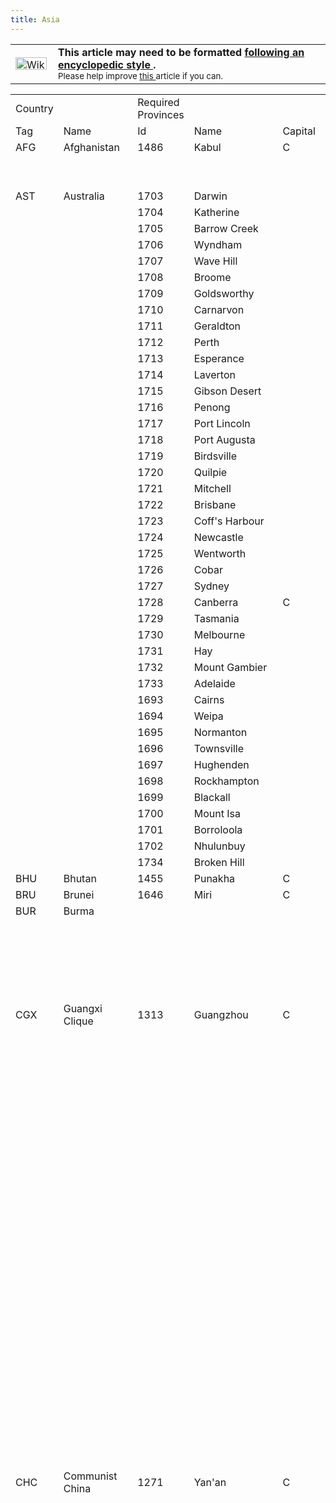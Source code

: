 ```yaml
---
title: Asia
---
```

 <table class="metadata plainlinks ambox ambox-style" style=""><tbody><tr><td class="mbox-image"><div style="width: 52px;"><a class="image" href="/wiki/File:Wikitext.png"><img alt="Wikitext.png" data-file-height="20" data-file-width="50" data-url="https://central.paradoxwikis.com/images/2/2f/Wikitext.png" decoding="async" height="20" loading="lazy" src="https://central.paradoxwikis.com/images/2/2f/Wikitext.png" width="50"></a></div></td><td class="mbox-text" style=""><b>This article may need to be formatted <a href="/wiki/Template:Wikify" title="Template:Wikify">following an encyclopedic style </a>.</b><br><small>Please help improve <a class="external text" href="https://hoi2.paradoxwikis.com/index.php?title=Asia&amp;action=edit" rel="nofollow">this </a>article if you can.</small></td></tr></tbody></table>

<table><tbody><tr><td>Country</td><td></td><td>Required Provinces</td><td></td><td></td><td>Extra Provinces</td><td></td></tr><tr><td>Tag</td><td>Name</td><td>Id</td><td>Name</td><td>Capital</td><td>Id</td><td>name</td></tr><tr><td>AFG</td><td>Afghanistan</td><td>1486</td><td>Kabul</td><td>C</td><td>1493</td><td>Kandahar</td></tr><tr><td></td><td></td><td></td><td></td><td></td><td>1492</td><td>Herat</td></tr><tr><td></td><td></td><td></td><td></td><td></td><td>1484</td><td>Feyzabad</td></tr><tr><td>AST</td><td>Australia</td><td>1703</td><td>Darwin</td><td></td><td></td><td></td></tr><tr><td></td><td></td><td>1704</td><td>Katherine</td><td></td><td></td><td></td></tr><tr><td></td><td></td><td>1705</td><td>Barrow Creek</td><td></td><td></td><td></td></tr><tr><td></td><td></td><td>1706</td><td>Wyndham</td><td></td><td></td><td></td></tr><tr><td></td><td></td><td>1707</td><td>Wave Hill</td><td></td><td></td><td></td></tr><tr><td></td><td></td><td>1708</td><td>Broome</td><td></td><td></td><td></td></tr><tr><td></td><td></td><td>1709</td><td>Goldsworthy</td><td></td><td></td><td></td></tr><tr><td></td><td></td><td>1710</td><td>Carnarvon</td><td></td><td></td><td></td></tr><tr><td></td><td></td><td>1711</td><td>Geraldton</td><td></td><td></td><td></td></tr><tr><td></td><td></td><td>1712</td><td>Perth</td><td></td><td></td><td></td></tr><tr><td></td><td></td><td>1713</td><td>Esperance</td><td></td><td></td><td></td></tr><tr><td></td><td></td><td>1714</td><td>Laverton</td><td></td></tr><tr><td></td><td></td><td>1715</td><td>Gibson Desert</td><td></td></tr><tr><td></td><td></td><td>1716</td><td>Penong</td><td></td></tr><tr><td></td><td></td><td>1717</td><td>Port Lincoln</td><td></td></tr><tr><td></td><td></td><td>1718</td><td>Port Augusta</td><td></td></tr><tr><td></td><td></td><td>1719</td><td>Birdsville</td><td></td></tr><tr><td></td><td></td><td>1720</td><td>Quilpie</td><td></td></tr><tr><td></td><td></td><td>1721</td><td>Mitchell</td><td></td></tr><tr><td></td><td></td><td>1722</td><td>Brisbane</td><td></td></tr><tr><td></td><td></td><td>1723</td><td>Coff's Harbour</td><td></td></tr><tr><td></td><td></td><td>1724</td><td>Newcastle</td><td></td></tr><tr><td></td><td></td><td>1725</td><td>Wentworth</td><td></td></tr><tr><td></td><td></td><td>1726</td><td>Cobar</td><td></td></tr><tr><td></td><td></td><td>1727</td><td>Sydney</td><td></td></tr><tr><td></td><td></td><td>1728</td><td>Canberra</td><td>C</td></tr><tr><td></td><td></td><td>1729</td><td>Tasmania</td><td></td></tr><tr><td></td><td></td><td>1730</td><td>Melbourne</td><td></td></tr><tr><td></td><td></td><td>1731</td><td>Hay</td><td></td></tr><tr><td></td><td></td><td>1732</td><td>Mount Gambier</td><td></td></tr><tr><td></td><td></td><td>1733</td><td>Adelaide</td><td></td></tr><tr><td></td><td></td><td>1693</td><td>Cairns</td><td></td></tr><tr><td></td><td></td><td>1694</td><td>Weipa</td><td></td></tr><tr><td></td><td></td><td>1695</td><td>Normanton</td><td></td></tr><tr><td></td><td></td><td>1696</td><td>Townsville</td><td></td></tr><tr><td></td><td></td><td>1697</td><td>Hughenden</td><td></td></tr><tr><td></td><td></td><td>1698</td><td>Rockhampton</td><td></td></tr><tr><td></td><td></td><td>1699</td><td>Blackall</td><td></td></tr><tr><td></td><td></td><td>1700</td><td>Mount Isa</td><td></td></tr><tr><td></td><td></td><td>1701</td><td>Borroloola</td><td></td></tr><tr><td></td><td></td><td>1702</td><td>Nhulunbuy</td><td></td></tr><tr><td></td><td></td><td>1734</td><td>Broken Hill</td><td></td></tr><tr><td>BHU</td><td>Bhutan</td><td>1455</td><td>Punakha</td><td>C</td></tr><tr><td>BRU</td><td>Brunei</td><td>1646</td><td>Miri</td><td>C</td><td></td><td></td></tr><tr><td>BUR</td><td>Burma</td><td></td><td></td><td></td><td>1304</td><td>Shan States</td></tr><tr><td></td><td></td><td></td><td></td><td></td><td>1292</td><td>Kunchaung</td></tr><tr><td></td><td></td><td></td><td></td><td></td><td>1295</td><td>Lashio</td></tr><tr><td></td><td></td><td></td><td></td><td></td><td>1291</td><td>Myitkyina</td></tr><tr><td></td><td></td><td></td><td></td><td></td><td>1877</td><td>Fort Hertz</td></tr><tr><td></td><td></td><td></td><td></td><td></td><td>1898</td><td>Nai Ga</td></tr><tr><td>CGX</td><td>Guangxi Clique</td><td>1313</td><td>Guangzhou</td><td>C</td><td>1258</td><td>Guilin</td></tr><tr><td></td><td></td><td></td><td></td><td></td><td>1310</td><td>Liuzhou</td></tr><tr><td></td><td></td><td></td><td></td><td></td><td>1311</td><td>Wuzhou</td></tr><tr><td></td><td></td><td></td><td></td><td></td><td>1309</td><td>Bose</td></tr><tr><td></td><td></td><td></td><td></td><td></td><td>1319</td><td>Nanning</td></tr><tr><td></td><td></td><td></td><td></td><td></td><td>1325</td><td>Qinzhou</td></tr><tr><td></td><td></td><td></td><td></td><td></td><td>1312</td><td>Shaoguan</td></tr><tr><td></td><td></td><td></td><td></td><td></td><td>1313</td><td>Guangzhou</td></tr><tr><td></td><td></td><td></td><td></td><td></td><td>1249</td><td>Chao'an</td></tr><tr><td></td><td></td><td></td><td></td><td></td><td>1248</td><td>Shantou</td></tr><tr><td></td><td></td><td></td><td></td><td></td><td>1317</td><td>Jiangmen</td></tr><tr><td></td><td></td><td></td><td></td><td></td><td>1318</td><td>Maoming</td></tr><tr><td></td><td></td><td></td><td></td><td></td><td>1320</td><td>Zhanjiang</td></tr><tr><td></td><td></td><td></td><td></td><td></td><td>1262</td><td>Zunyi</td></tr><tr><td></td><td></td><td></td><td></td><td></td><td>1363</td><td>Anshun</td></tr><tr><td></td><td></td><td></td><td></td><td></td><td>1364</td><td>Guiyang</td></tr><tr><td></td><td></td><td></td><td></td><td></td><td>1365</td><td>Kaili</td></tr><tr><td></td><td></td><td></td><td></td><td></td><td>1255</td><td>Changsha</td></tr><tr><td></td><td></td><td></td><td></td><td></td><td>1256</td><td>Zhuzhou</td></tr><tr><td></td><td></td><td></td><td></td><td></td><td>1257</td><td>Hengyang</td></tr><tr><td></td><td></td><td></td><td></td><td></td><td>1259</td><td>Shaoyang</td></tr><tr><td></td><td></td><td></td><td></td><td></td><td>1260</td><td>Changde</td></tr><tr><td></td><td></td><td></td><td></td><td></td><td>1261</td><td>Huaihua</td></tr><tr><td></td><td></td><td></td><td></td><td></td><td>1242</td><td>Shangrao</td></tr><tr><td></td><td></td><td></td><td></td><td></td><td>1250</td><td>Ganzhou</td></tr><tr><td></td><td></td><td></td><td></td><td></td><td>1251</td><td>Nanchang</td></tr><tr><td></td><td></td><td></td><td></td><td></td><td>1252</td><td>Jiujiang</td></tr><tr><td></td><td></td><td></td><td></td><td></td><td>1254</td><td>Pingxiang</td></tr><tr><td>CHC</td><td>Communist China</td><td>1271</td><td>Yan'an</td><td>C</td><td>1270</td><td>Xianyang</td></tr><tr><td></td><td></td><td></td><td></td><td></td><td>1326</td><td>Haiphong</td></tr><tr><td></td><td></td><td></td><td></td><td></td><td>1306</td><td>Luang Prabang</td></tr><tr><td></td><td></td><td></td><td></td><td></td><td>1305</td><td>Jinghong</td></tr><tr><td></td><td></td><td></td><td></td><td></td><td>1293</td><td>Xiaguan</td></tr><tr><td></td><td></td><td></td><td></td><td></td><td>1282</td><td>Kangding</td></tr><tr><td></td><td></td><td></td><td></td><td></td><td>1281</td><td>Ya'an</td></tr><tr><td></td><td></td><td></td><td></td><td></td><td>1327</td><td>Wenshan</td></tr><tr><td></td><td></td><td></td><td></td><td></td><td>1307</td><td>Kunming</td></tr><tr><td></td><td></td><td></td><td></td><td></td><td>1308</td><td>Qujing</td></tr><tr><td></td><td></td><td></td><td></td><td></td><td>1309</td><td>Bose</td></tr><tr><td></td><td></td><td></td><td></td><td></td><td>1325</td><td>Qinzhou</td></tr><tr><td></td><td></td><td></td><td></td><td></td><td>1320</td><td>Zhanjiang</td></tr><tr><td></td><td></td><td></td><td></td><td></td><td>1321</td><td>Hainan</td></tr><tr><td></td><td></td><td></td><td></td><td></td><td>1319</td><td>Nanning</td></tr><tr><td></td><td></td><td></td><td></td><td></td><td>1310</td><td>Liuzhou</td></tr><tr><td></td><td></td><td></td><td></td><td></td><td>1318</td><td>Maoming</td></tr><tr><td></td><td></td><td></td><td></td><td></td><td>1312</td><td>Shaoguan</td></tr><tr><td></td><td></td><td></td><td></td><td></td><td>1311</td><td>Wuzhou</td></tr><tr><td></td><td></td><td></td><td></td><td></td><td>1313</td><td>Guangzhou</td></tr><tr><td></td><td></td><td></td><td></td><td></td><td>1317</td><td>Jiangmen</td></tr><tr><td></td><td></td><td></td><td></td><td></td><td>1314</td><td>Bao'an</td></tr><tr><td></td><td></td><td></td><td></td><td></td><td>1360</td><td>Chengdu</td></tr><tr><td></td><td></td><td></td><td></td><td></td><td>1361</td><td>Zigong</td></tr><tr><td></td><td></td><td></td><td></td><td></td><td>1362</td><td>Zhaotung</td></tr><tr><td></td><td></td><td></td><td></td><td></td><td>1363</td><td>Anshun</td></tr><tr><td></td><td></td><td></td><td></td><td></td><td>1364</td><td>Guiyang</td></tr><tr><td></td><td></td><td></td><td></td><td></td><td>1365</td><td>Kaili</td></tr><tr><td></td><td></td><td></td><td></td><td></td><td>1277</td><td>Tianshui</td></tr><tr><td></td><td></td><td></td><td></td><td></td><td>1275</td><td>Pingliang</td></tr><tr><td></td><td></td><td></td><td></td><td></td><td>1269</td><td>Xi'an</td></tr><tr><td></td><td></td><td></td><td></td><td></td><td>1268</td><td>Nancheng</td></tr><tr><td></td><td></td><td></td><td></td><td></td><td>1269</td><td>Xi'an</td></tr><tr><td></td><td></td><td></td><td></td><td></td><td>1267</td><td>Ankang</td></tr><tr><td></td><td></td><td></td><td></td><td></td><td>1266</td><td>Yichang</td></tr><tr><td></td><td></td><td></td><td></td><td></td><td>1279</td><td>Nanchong</td></tr><tr><td></td><td></td><td></td><td></td><td></td><td>1280</td><td>Chongqing</td></tr><tr><td></td><td></td><td></td><td></td><td></td><td>1265</td><td>Wanxian</td></tr><tr><td></td><td></td><td></td><td></td><td></td><td>1264</td><td>Enshi</td></tr><tr><td></td><td></td><td></td><td></td><td></td><td>1263</td><td>Fuling</td></tr><tr><td></td><td></td><td></td><td></td><td></td><td>1262</td><td>Zunyi</td></tr><tr><td></td><td></td><td></td><td></td><td></td><td>1261</td><td>Huaihua</td></tr><tr><td></td><td></td><td></td><td></td><td></td><td>1260</td><td>Changde</td></tr><tr><td></td><td></td><td></td><td></td><td></td><td>1259</td><td>Shaoyang</td></tr><tr><td></td><td></td><td></td><td></td><td></td><td>1258</td><td>Guilin</td></tr><tr><td></td><td></td><td></td><td></td><td></td><td>1257</td><td>Hengyang</td></tr><tr><td></td><td></td><td></td><td></td><td></td><td>1256</td><td>Zhuzhou</td></tr><tr><td></td><td></td><td></td><td></td><td></td><td>1255</td><td>Changsha</td></tr><tr><td></td><td></td><td></td><td></td><td></td><td>1254</td><td>Pingxiang</td></tr><tr><td></td><td></td><td></td><td></td><td></td><td>1253</td><td>Wuchang</td></tr><tr><td></td><td></td><td></td><td></td><td></td><td>1252</td><td>Jiujiang</td></tr><tr><td></td><td></td><td></td><td></td><td></td><td>1251</td><td>Nanchang</td></tr><tr><td></td><td></td><td></td><td></td><td></td><td>1250</td><td>Ganzhou</td></tr><tr><td></td><td></td><td></td><td></td><td></td><td>1249</td><td>Chao'an</td></tr><tr><td></td><td></td><td></td><td></td><td></td><td>1248</td><td>Shantou</td></tr><tr><td></td><td></td><td></td><td></td><td></td><td>1247</td><td>Xiamen</td></tr><tr><td></td><td></td><td></td><td></td><td></td><td>1246</td><td>Longyan</td></tr><tr><td></td><td></td><td></td><td></td><td></td><td>1245</td><td>Quanzhou</td></tr><tr><td></td><td></td><td></td><td></td><td></td><td>1244</td><td>Fuzhou</td></tr><tr><td></td><td></td><td></td><td></td><td></td><td>1243</td><td>Nanping</td></tr><tr><td></td><td></td><td></td><td></td><td></td><td>1242</td><td>Shangrao</td></tr><tr><td></td><td></td><td></td><td></td><td></td><td>1241</td><td>Quzhou</td></tr><tr><td></td><td></td><td></td><td></td><td></td><td>1240</td><td>Wenzhou</td></tr><tr><td></td><td></td><td></td><td></td><td></td><td>1239</td><td>Ningbo</td></tr><tr><td></td><td></td><td></td><td></td><td></td><td>1238</td><td>Hangzhou</td></tr><tr><td></td><td></td><td></td><td></td><td></td><td>1237</td><td>Shanghai</td></tr><tr><td></td><td></td><td></td><td></td><td></td><td>1236</td><td>Suzhou</td></tr><tr><td></td><td></td><td></td><td></td><td></td><td>1235</td><td>Nanjing</td></tr><tr><td></td><td></td><td></td><td></td><td></td><td>1234</td><td>Wuhu</td></tr><tr><td></td><td></td><td></td><td></td><td></td><td>1233</td><td>Anqing</td></tr><tr><td></td><td></td><td></td><td></td><td></td><td>1232</td><td>Hankou</td></tr><tr><td></td><td></td><td></td><td></td><td></td><td>1231</td><td>Xiangfan</td></tr><tr><td></td><td></td><td></td><td></td><td></td><td>1230</td><td>Xinyang</td></tr><tr><td></td><td></td><td></td><td></td><td></td><td>1229</td><td>Nanyang</td></tr><tr><td></td><td></td><td></td><td></td><td></td><td>1228</td><td>Zhengzhou</td></tr><tr><td></td><td></td><td></td><td></td><td></td><td>1227</td><td>Luoyang</td></tr><tr><td></td><td></td><td></td><td></td><td></td><td>1226</td><td>Changzhi</td></tr><tr><td></td><td></td><td></td><td></td><td></td><td>1225</td><td>Taiyuan</td></tr><tr><td></td><td></td><td></td><td></td><td></td><td>1224</td><td>Anyang</td></tr><tr><td></td><td></td><td></td><td></td><td></td><td>1223</td><td>Kaifeng</td></tr><tr><td></td><td></td><td></td><td></td><td></td><td>1222</td><td>Fuyang</td></tr><tr><td></td><td></td><td></td><td></td><td></td><td>1221</td><td>Hefei</td></tr><tr><td></td><td></td><td></td><td></td><td></td><td>1220</td><td>Yangzhou</td></tr><tr><td></td><td></td><td></td><td></td><td></td><td>1219</td><td>Nantong</td></tr><tr><td></td><td></td><td></td><td></td><td></td><td>1218</td><td>Xuzhou</td></tr><tr><td></td><td></td><td></td><td></td><td></td><td>1217</td><td>Lianyungang</td></tr><tr><td></td><td></td><td></td><td></td><td></td><td>1216</td><td>Jinan</td></tr><tr><td></td><td></td><td></td><td></td><td></td><td>1215</td><td>Qingdao</td></tr><tr><td></td><td></td><td></td><td></td><td></td><td>1214</td><td>Yantai</td></tr><tr><td></td><td></td><td></td><td></td><td></td><td>1213</td><td>Yucheng</td></tr><tr><td></td><td></td><td></td><td></td><td></td><td>1212</td><td>Handan</td></tr><tr><td></td><td></td><td></td><td></td><td></td><td>1211</td><td>Shijiazhuang</td></tr><tr><td></td><td></td><td></td><td></td><td></td><td>1210</td><td>Baoding</td></tr><tr><td></td><td></td><td></td><td></td><td></td><td>1209</td><td>Datong</td></tr><tr><td></td><td></td><td></td><td></td><td></td><td>1208</td><td>Hohhot</td></tr><tr><td></td><td></td><td></td><td></td><td></td><td>1207</td><td>Jining</td></tr><tr><td></td><td></td><td></td><td></td><td></td><td>1206</td><td>Kalgan</td></tr><tr><td></td><td></td><td></td><td></td><td></td><td>1205</td><td>Beiping</td></tr><tr><td></td><td></td><td></td><td></td><td></td><td>1273</td><td>Yinchuan</td></tr><tr><td>CHI</td><td>Nationalist China</td><td>1217</td><td>Lianyungang</td><td></td><td>1282</td><td>Kangding</td></tr><tr><td></td><td></td><td>1219</td><td>Nantong</td><td></td><td>1281</td><td>Ya'an</td></tr><tr><td></td><td></td><td>1220</td><td>Yangzhou</td><td></td><td>1206</td><td>Kalgan</td></tr><tr><td></td><td></td><td>1235</td><td>Nanjing</td><td>C</td><td>1360</td><td>Chengdu</td></tr><tr><td></td><td></td><td>1236</td><td>Suzhou</td><td></td><td>1361</td><td>Zigong</td></tr><tr><td></td><td></td><td></td><td></td><td></td><td>1363</td><td>Anshun</td></tr><tr><td></td><td></td><td></td><td></td><td></td><td>1364</td><td>Guiyang</td></tr><tr><td></td><td></td><td></td><td></td><td></td><td>1365</td><td>Kaili</td></tr><tr><td></td><td></td><td></td><td></td><td></td><td>1277</td><td>Tianshui</td></tr><tr><td></td><td></td><td></td><td></td><td></td><td>1269</td><td>Xi'an</td></tr><tr><td></td><td></td><td></td><td></td><td></td><td>1268</td><td>Nancheng</td></tr><tr><td></td><td></td><td></td><td></td><td></td><td>1267</td><td>Ankang</td></tr><tr><td></td><td></td><td></td><td></td><td></td><td>1266</td><td>Yichang</td></tr><tr><td></td><td></td><td></td><td></td><td></td><td>1279</td><td>Nanchong</td></tr><tr><td></td><td></td><td></td><td></td><td></td><td>1280</td><td>Chongqing</td></tr><tr><td></td><td></td><td></td><td></td><td></td><td>1265</td><td>Wanxian</td></tr><tr><td></td><td></td><td></td><td></td><td></td><td>1264</td><td>Enshi</td></tr><tr><td></td><td></td><td></td><td></td><td></td><td>1263</td><td>Fuling</td></tr><tr><td></td><td></td><td></td><td></td><td></td><td>1262</td><td>Zunyi</td></tr><tr><td></td><td></td><td></td><td></td><td></td><td>1261</td><td>Huaihua</td></tr><tr><td></td><td></td><td></td><td></td><td></td><td>1260</td><td>Changde</td></tr><tr><td></td><td></td><td></td><td></td><td></td><td>1259</td><td>Shaoyang</td></tr><tr><td></td><td></td><td></td><td></td><td></td><td>1257</td><td>Hengyang</td></tr><tr><td></td><td></td><td></td><td></td><td></td><td>1256</td><td>Zhuzhou</td></tr><tr><td></td><td></td><td></td><td></td><td></td><td>1255</td><td>Changsha</td></tr><tr><td></td><td></td><td></td><td></td><td></td><td>1254</td><td>Pingxiang</td></tr><tr><td></td><td></td><td></td><td></td><td></td><td>1253</td><td>Wuchang</td></tr><tr><td></td><td></td><td></td><td></td><td></td><td>1252</td><td>Jiujiang</td></tr><tr><td></td><td></td><td></td><td></td><td></td><td>1251</td><td>Nanchang</td></tr><tr><td></td><td></td><td></td><td></td><td></td><td>1250</td><td>Ganzhou</td></tr><tr><td></td><td></td><td></td><td></td><td></td><td>1247</td><td>Xiamen</td></tr><tr><td></td><td></td><td></td><td></td><td></td><td>1246</td><td>Longyan</td></tr><tr><td></td><td></td><td></td><td></td><td></td><td>1245</td><td>Quanzhou</td></tr><tr><td></td><td></td><td></td><td></td><td></td><td>1244</td><td>Fuzhou</td></tr><tr><td></td><td></td><td></td><td></td><td></td><td>1243</td><td>Nanping</td></tr><tr><td></td><td></td><td></td><td></td><td></td><td>1242</td><td>Shangrao</td></tr><tr><td></td><td></td><td></td><td></td><td></td><td>1241</td><td>Quzhou</td></tr><tr><td></td><td></td><td></td><td></td><td></td><td>1240</td><td>Wenzhou</td></tr><tr><td></td><td></td><td></td><td></td><td></td><td>1238</td><td>Hangzhou</td></tr><tr><td></td><td></td><td></td><td></td><td></td><td>1234</td><td>Wuhu</td></tr><tr><td></td><td></td><td></td><td></td><td></td><td>1233</td><td>Anqing</td></tr><tr><td></td><td></td><td></td><td></td><td></td><td>1232</td><td>Hankou</td></tr><tr><td></td><td></td><td></td><td></td><td></td><td>1231</td><td>Xiangfan</td></tr><tr><td></td><td></td><td></td><td></td><td></td><td>1230</td><td>Xinyang</td></tr><tr><td></td><td></td><td></td><td></td><td></td><td>1229</td><td>Nanyang</td></tr><tr><td></td><td></td><td></td><td></td><td></td><td>1228</td><td>Zhengzhou</td></tr><tr><td></td><td></td><td></td><td></td><td></td><td>1227</td><td>Luoyang</td></tr><tr><td></td><td></td><td></td><td></td><td></td><td>1224</td><td>Anyang</td></tr><tr><td></td><td></td><td></td><td></td><td></td><td>1223</td><td>Kaifeng</td></tr><tr><td></td><td></td><td></td><td></td><td></td><td>1222</td><td>Fuyang</td></tr><tr><td></td><td></td><td></td><td></td><td></td><td>1221</td><td>Hefei</td></tr><tr><td></td><td></td><td></td><td></td><td></td><td>1218</td><td>Xuzhou</td></tr><tr><td></td><td></td><td></td><td></td><td></td><td>1216</td><td>Jinan</td></tr><tr><td></td><td></td><td></td><td></td><td></td><td>1215</td><td>Qingdao</td></tr><tr><td></td><td></td><td></td><td></td><td></td><td>1214</td><td>Yantai</td></tr><tr><td></td><td></td><td></td><td></td><td></td><td>1213</td><td>Yucheng</td></tr><tr><td></td><td></td><td></td><td></td><td></td><td>1212</td><td>Handan</td></tr><tr><td></td><td></td><td></td><td></td><td></td><td>1211</td><td>Shijiazhuang</td></tr><tr><td></td><td></td><td></td><td></td><td></td><td>1210</td><td>Baoding</td></tr><tr><td></td><td></td><td></td><td></td><td></td><td>1208</td><td>Hohhot</td></tr><tr><td></td><td></td><td></td><td></td><td></td><td>1207</td><td>Jining</td></tr><tr><td></td><td></td><td></td><td></td><td></td><td>1205</td><td>Beiping</td></tr><tr><td></td><td></td><td></td><td></td><td></td><td>1203</td><td>Tangshan</td></tr><tr><td></td><td></td><td></td><td></td><td></td><td>1204</td><td>Tianjin</td></tr><tr><td></td><td></td><td></td><td></td><td></td><td>1272</td><td>Yuling</td></tr><tr><td></td><td></td><td></td><td></td><td></td><td>1278</td><td>Baoji</td></tr><tr><td></td><td></td><td></td><td></td><td></td><td>1305</td><td>Jinghong</td></tr><tr><td></td><td></td><td></td><td></td><td></td><td>1293</td><td>Xiaguan</td></tr><tr><td></td><td></td><td></td><td></td><td></td><td>1282</td><td>Kangding</td></tr><tr><td></td><td></td><td></td><td></td><td></td><td>1281</td><td>Ya'an</td></tr><tr><td></td><td></td><td></td><td></td><td></td><td>1327</td><td>Wenshan</td></tr><tr><td></td><td></td><td></td><td></td><td></td><td>1307</td><td>Kunming</td></tr><tr><td></td><td></td><td></td><td></td><td></td><td>1308</td><td>Qujing</td></tr><tr><td></td><td></td><td></td><td></td><td></td><td>1309</td><td>Bose</td></tr><tr><td></td><td></td><td></td><td></td><td></td><td>1325</td><td>Qinzhou</td></tr><tr><td></td><td></td><td></td><td></td><td></td><td>1320</td><td>Zhanjiang</td></tr><tr><td></td><td></td><td></td><td></td><td></td><td>1319</td><td>Nanning</td></tr><tr><td></td><td></td><td></td><td></td><td></td><td>1310</td><td>Liuzhou</td></tr><tr><td></td><td></td><td></td><td></td><td></td><td>1318</td><td>Maoming</td></tr><tr><td></td><td></td><td></td><td></td><td></td><td>1312</td><td>Shaoguan</td></tr><tr><td></td><td></td><td></td><td></td><td></td><td>1311</td><td>Wuzhou</td></tr><tr><td></td><td></td><td></td><td></td><td></td><td>1313</td><td>Guangzhou</td></tr><tr><td></td><td></td><td></td><td></td><td></td><td>1317</td><td>Jiangmen</td></tr><tr><td></td><td></td><td></td><td></td><td></td><td>1360</td><td>Chengdu</td></tr><tr><td></td><td></td><td></td><td></td><td></td><td>1361</td><td>Zigong</td></tr><tr><td></td><td></td><td></td><td></td><td></td><td>1362</td><td>Zhaotung</td></tr><tr><td></td><td></td><td></td><td></td><td></td><td>1363</td><td>Anshun</td></tr><tr><td></td><td></td><td></td><td></td><td></td><td>1364</td><td>Guiyang</td></tr><tr><td></td><td></td><td></td><td></td><td></td><td>1365</td><td>Kaili</td></tr><tr><td></td><td></td><td></td><td></td><td></td><td>1277</td><td>Tianshui</td></tr><tr><td></td><td></td><td></td><td></td><td></td><td>1275</td><td>Pingliang</td></tr><tr><td></td><td></td><td></td><td></td><td></td><td>1269</td><td>Xi'an</td></tr><tr><td></td><td></td><td></td><td></td><td></td><td>1268</td><td>Nancheng</td></tr><tr><td></td><td></td><td></td><td></td><td></td><td>1267</td><td>Ankang</td></tr><tr><td></td><td></td><td></td><td></td><td></td><td>1266</td><td>Yichang</td></tr><tr><td></td><td></td><td></td><td></td><td></td><td>1279</td><td>Nanchong</td></tr><tr><td></td><td></td><td></td><td></td><td></td><td>1280</td><td>Chongqing</td></tr><tr><td></td><td></td><td></td><td></td><td></td><td>1265</td><td>Wanxian</td></tr><tr><td></td><td></td><td></td><td></td><td></td><td>1264</td><td>Enshi</td></tr><tr><td></td><td></td><td></td><td></td><td></td><td>1263</td><td>Fuling</td></tr><tr><td></td><td></td><td></td><td></td><td></td><td>1262</td><td>Zunyi</td></tr><tr><td></td><td></td><td></td><td></td><td></td><td>1261</td><td>Huaihua</td></tr><tr><td></td><td></td><td></td><td></td><td></td><td>1260</td><td>Changde</td></tr><tr><td></td><td></td><td></td><td></td><td></td><td>1259</td><td>Shaoyang</td></tr><tr><td></td><td></td><td></td><td></td><td></td><td>1258</td><td>Guilin</td></tr><tr><td></td><td></td><td></td><td></td><td></td><td>1257</td><td>Hengyang</td></tr><tr><td></td><td></td><td></td><td></td><td></td><td>1256</td><td>Zhuzhou</td></tr><tr><td></td><td></td><td></td><td></td><td></td><td>1255</td><td>Changsha</td></tr><tr><td></td><td></td><td></td><td></td><td></td><td>1254</td><td>Pingxiang</td></tr><tr><td></td><td></td><td></td><td></td><td></td><td>1253</td><td>Wuchang</td></tr><tr><td></td><td></td><td></td><td></td><td></td><td>1252</td><td>Jiujiang</td></tr><tr><td></td><td></td><td></td><td></td><td></td><td>1251</td><td>Nanchang</td></tr><tr><td></td><td></td><td></td><td></td><td></td><td>1250</td><td>Ganzhou</td></tr><tr><td></td><td></td><td></td><td></td><td></td><td>1249</td><td>Chao'an</td></tr><tr><td></td><td></td><td></td><td></td><td></td><td>1248</td><td>Shantou</td></tr><tr><td></td><td></td><td></td><td></td><td></td><td>1247</td><td>Xiamen</td></tr><tr><td></td><td></td><td></td><td></td><td></td><td>1246</td><td>Longyan</td></tr><tr><td></td><td></td><td></td><td></td><td></td><td>1245</td><td>Quanzhou</td></tr><tr><td></td><td></td><td></td><td></td><td></td><td>1244</td><td>Fuzhou</td></tr><tr><td></td><td></td><td></td><td></td><td></td><td>1243</td><td>Nanping</td></tr><tr><td></td><td></td><td></td><td></td><td></td><td>1242</td><td>Shangrao</td></tr><tr><td></td><td></td><td></td><td></td><td></td><td>1241</td><td>Quzhou</td></tr><tr><td></td><td></td><td></td><td></td><td></td><td>1240</td><td>Wenzhou</td></tr><tr><td></td><td></td><td></td><td></td><td></td><td>1239</td><td>Ningbo</td></tr><tr><td></td><td></td><td></td><td></td><td></td><td>1238</td><td>Hangzhou</td></tr><tr><td></td><td></td><td></td><td></td><td></td><td>1236</td><td>Suzhou</td></tr><tr><td></td><td></td><td></td><td></td><td></td><td>1235</td><td>Nanjing</td></tr><tr><td></td><td></td><td></td><td></td><td></td><td>1234</td><td>Wuhu</td></tr><tr><td></td><td></td><td></td><td></td><td></td><td>1233</td><td>Anqing</td></tr><tr><td></td><td></td><td></td><td></td><td></td><td>1232</td><td>Hankou</td></tr><tr><td></td><td></td><td></td><td></td><td></td><td>1231</td><td>Xiangfan</td></tr><tr><td></td><td></td><td></td><td></td><td></td><td>1230</td><td>Xinyang</td></tr><tr><td></td><td></td><td></td><td></td><td></td><td>1229</td><td>Nanyang</td></tr><tr><td></td><td></td><td></td><td></td><td></td><td>1228</td><td>Zhengzhou</td></tr><tr><td></td><td></td><td></td><td></td><td></td><td>1227</td><td>Luoyang</td></tr><tr><td></td><td></td><td></td><td></td><td></td><td>1226</td><td>Changzhi</td></tr><tr><td></td><td></td><td></td><td></td><td></td><td>1225</td><td>Taiyuan</td></tr><tr><td></td><td></td><td></td><td></td><td></td><td>1224</td><td>Anyang</td></tr><tr><td></td><td></td><td></td><td></td><td></td><td>1223</td><td>Kaifeng</td></tr><tr><td></td><td></td><td></td><td></td><td></td><td>1222</td><td>Fuyang</td></tr><tr><td></td><td></td><td></td><td></td><td></td><td>1221</td><td>Hefei</td></tr><tr><td></td><td></td><td></td><td></td><td></td><td>1220</td><td>Yangzhou</td></tr><tr><td></td><td></td><td></td><td></td><td></td><td>1219</td><td>Nantong</td></tr><tr><td></td><td></td><td></td><td></td><td></td><td>1218</td><td>Xuzhou</td></tr><tr><td></td><td></td><td></td><td></td><td></td><td>1217</td><td>Lianyungang</td></tr><tr><td></td><td></td><td></td><td></td><td></td><td>1216</td><td>Jinan</td></tr><tr><td></td><td></td><td></td><td></td><td></td><td>1215</td><td>Qingdao</td></tr><tr><td></td><td></td><td></td><td></td><td></td><td>1213</td><td>Yucheng</td></tr><tr><td></td><td></td><td></td><td></td><td></td><td>1212</td><td>Handan</td></tr><tr><td></td><td></td><td></td><td></td><td></td><td>1211</td><td>Shijiazhuang</td></tr><tr><td></td><td></td><td></td><td></td><td></td><td>1210</td><td>Baoding</td></tr><tr><td></td><td></td><td></td><td></td><td></td><td>1209</td><td>Datong</td></tr><tr><td></td><td></td><td></td><td></td><td></td><td>1208</td><td>Hohhot</td></tr><tr><td></td><td></td><td></td><td></td><td></td><td>1207</td><td>Jining</td></tr><tr><td></td><td></td><td></td><td></td><td></td><td>1206</td><td>Kalgan</td></tr><tr><td></td><td></td><td></td><td></td><td></td><td>1205</td><td>Beiping</td></tr><tr><td></td><td></td><td></td><td></td><td></td><td>1270</td><td>Xianyang</td></tr><tr><td></td><td></td><td></td><td></td><td></td><td>1271</td><td>Yan'an</td></tr><tr><td></td><td></td><td></td><td></td><td></td><td>1273</td><td>Yinchuan</td></tr><tr><td></td><td></td><td></td><td></td><td></td><td>1203</td><td>Tangshan</td></tr><tr><td></td><td></td><td></td><td></td><td></td><td>1204</td><td>Tianjin</td></tr><tr><td></td><td></td><td></td><td></td><td></td><td>1272</td><td>Yuling</td></tr><tr><td></td><td></td><td></td><td></td><td></td><td>1274</td><td>Guyuan</td></tr><tr><td></td><td></td><td></td><td></td><td></td><td>1276</td><td>Lanzhou</td></tr><tr><td></td><td></td><td></td><td></td><td></td><td>1278</td><td>Baoji</td></tr><tr><td></td><td></td><td></td><td></td><td></td><td>1398</td><td>Erenhot</td></tr><tr><td>CMB</td><td>Cambodia</td><td>1339</td><td>Battambang</td><td></td><td></td><td></td></tr><tr><td></td><td></td><td>1340</td><td>Phnom Penh</td><td>C</td><td></td><td></td></tr><tr><td></td><td></td><td>1341</td><td>Ubon Ratchthani</td><td></td><td></td><td></td></tr><tr><td>CSX</td><td>Shanxi</td><td>1225</td><td>Taiyuan</td><td>C</td><td>1209</td><td>Datong</td></tr><tr><td></td><td></td><td></td><td></td><td></td><td>1226</td><td>Changzhi</td></tr><tr><td></td><td></td><td></td><td></td><td></td><td>1206</td><td>Kalgan</td></tr><tr><td></td><td></td><td></td><td></td><td></td><td>1205</td><td>Beiping</td></tr><tr><td></td><td></td><td></td><td></td><td></td><td>1204</td><td>Tianjin</td></tr><tr><td></td><td></td><td></td><td></td><td></td><td>1203</td><td>Tangshan</td></tr><tr><td></td><td></td><td></td><td></td><td></td><td>1210</td><td>Baoding</td></tr><tr><td></td><td></td><td></td><td></td><td></td><td>1211</td><td>Shijiazhuang</td></tr><tr><td></td><td></td><td></td><td></td><td></td><td>1212</td><td>Handan</td></tr><tr><td></td><td></td><td></td><td></td><td></td><td>1213</td><td>Yucheng</td></tr><tr><td></td><td></td><td></td><td></td><td></td><td>1224</td><td>Anyang</td></tr><tr><td>CXB</td><td>Xibei San Ma</td><td>1440</td><td>Jinchang</td><td>C</td><td>1270</td><td>Xianyang</td></tr><tr><td></td><td></td><td></td><td></td><td></td><td>1447</td><td>Hotan</td></tr><tr><td></td><td></td><td></td><td></td><td></td><td>1445</td><td>Korla</td></tr><tr><td></td><td></td><td></td><td></td><td></td><td>1442</td><td>Golmud</td></tr><tr><td></td><td></td><td></td><td></td><td></td><td>1441</td><td>Dunhuang</td></tr><tr><td></td><td></td><td></td><td></td><td></td><td>1439</td><td>Bayan Nur</td></tr><tr><td></td><td></td><td></td><td></td><td></td><td>1444</td><td>Yushu</td></tr><tr><td></td><td></td><td></td><td></td><td></td><td>1443</td><td>Xining</td></tr><tr><td></td><td></td><td></td><td></td><td></td><td>1276</td><td>Lanzhou</td></tr><tr><td></td><td></td><td></td><td></td><td></td><td>1273</td><td>Yinchuan</td></tr><tr><td></td><td></td><td></td><td></td><td></td><td>1275</td><td>Pingliang</td></tr><tr><td></td><td></td><td></td><td></td><td></td><td>1276</td><td>Lanzhou</td></tr><tr><td></td><td></td><td></td><td></td><td></td><td>1271</td><td>Yan'an</td></tr><tr><td></td><td></td><td></td><td></td><td></td><td>1272</td><td>Yuling</td></tr><tr><td></td><td></td><td></td><td></td><td></td><td>1274</td><td>Guyuan</td></tr><tr><td>CYN</td><td>Yunnan</td><td>1307</td><td>Kunming</td><td>C</td><td>1263</td><td>Fuling</td></tr><tr><td></td><td></td><td></td><td></td><td></td><td>1327</td><td>Wenshan</td></tr><tr><td></td><td></td><td></td><td></td><td></td><td>1308</td><td>Qujing</td></tr><tr><td></td><td></td><td></td><td></td><td></td><td>1362</td><td>Zhaotung</td></tr><tr><td></td><td></td><td></td><td></td><td></td><td>1293</td><td>Xiaguan</td></tr><tr><td></td><td></td><td></td><td></td><td></td><td>1294</td><td>Baoshan</td></tr><tr><td></td><td></td><td></td><td></td><td></td><td>1305</td><td>Jinghong</td></tr><tr><td></td><td></td><td></td><td></td><td></td><td>1263</td><td>Fuling</td></tr><tr><td></td><td></td><td></td><td></td><td></td><td>1265</td><td>Wanxian</td></tr><tr><td></td><td></td><td></td><td></td><td></td><td>1279</td><td>Nanchong</td></tr><tr><td></td><td></td><td></td><td></td><td></td><td>1280</td><td>Chongqing</td></tr><tr><td></td><td></td><td></td><td></td><td></td><td>1360</td><td>Chengdu</td></tr><tr><td></td><td></td><td></td><td></td><td></td><td>1361</td><td>Zigong</td></tr><tr><td></td><td></td><td></td><td></td><td></td><td>1282</td><td>Kangding</td></tr><tr><td></td><td></td><td></td><td></td><td></td><td>1281</td><td>Ya'an</td></tr><tr><td></td><td></td><td></td><td></td><td></td><td>1277</td><td>Tianshui</td></tr><tr><td></td><td></td><td></td><td></td><td></td><td>1363</td><td>Anshun</td></tr><tr><td>IDC</td><td>Indochina</td><td>1326</td><td>Haiphong</td><td>C</td><td></td><td></td></tr><tr><td></td><td></td><td>1328</td><td>Hanoi</td><td></td><td></td><td></td></tr><tr><td></td><td></td><td>1333</td><td>Da Nang</td><td></td><td></td><td></td></tr><tr><td></td><td></td><td>1334</td><td>Qui Non</td><td></td><td></td><td></td></tr><tr><td></td><td></td><td>1335</td><td>Nha Trang</td><td></td><td></td><td></td></tr><tr><td></td><td></td><td>1337</td><td>Saigon</td><td></td><td></td><td></td></tr><tr><td></td><td></td><td>1338</td><td>Rach Gia</td><td></td><td></td><td></td></tr><tr><td></td><td></td><td>1339</td><td>Battambang</td><td></td><td></td><td></td></tr><tr><td></td><td></td><td>1340</td><td>Phnom Penh</td><td></td><td></td><td></td></tr><tr><td></td><td></td><td>1341</td><td>Ubon Ratchthani</td><td></td><td></td><td></td></tr><tr><td></td><td></td><td>1329</td><td>Vientiane</td><td></td><td></td><td></td></tr><tr><td></td><td></td><td>1332</td><td>Nhommarath</td><td></td><td></td><td></td></tr><tr><td></td><td></td><td>1336</td><td>Pakse</td><td></td><td></td><td></td></tr><tr><td></td><td></td><td>1306</td><td>Luang Prabang</td><td></td><td></td><td></td></tr><tr><td>IND</td><td>India</td><td>1465</td><td>Rajkot</td><td></td><td>1516</td><td>Trincomalee</td></tr><tr><td></td><td></td><td>1466</td><td>Ahmadabad</td><td></td><td>1517</td><td>Colombo</td></tr><tr><td></td><td></td><td>1479</td><td>Jodhpur</td><td></td><td></td><td></td></tr><tr><td></td><td></td><td>1476</td><td>Ludhiana</td><td></td><td></td><td></td></tr><tr><td></td><td></td><td>1478</td><td>Bikaner</td><td></td><td></td><td></td></tr><tr><td></td><td></td><td>1477</td><td>Meerut</td><td></td><td></td><td></td></tr><tr><td></td><td></td><td>1469</td><td>Delhi</td><td>C</td><td></td><td></td></tr><tr><td></td><td></td><td>1470</td><td>Kanpur</td><td></td><td></td><td></td></tr><tr><td></td><td></td><td>1471</td><td>Lucknow</td></tr><tr><td></td><td></td><td>1472</td><td>Darbhanga</td></tr><tr><td></td><td></td><td>1456</td><td>Rangpur</td></tr><tr><td></td><td></td><td>1468</td><td>Jaipur</td></tr><tr><td></td><td></td><td>1467</td><td>Indore</td></tr><tr><td></td><td></td><td>1464</td><td>Surat</td></tr><tr><td></td><td></td><td>1463</td><td>Satpura Mountains</td></tr><tr><td></td><td></td><td>1474</td><td>Srinagar</td></tr><tr><td></td><td></td><td>1460</td><td>Jabalpur</td></tr><tr><td></td><td></td><td>1459</td><td>Ranchi</td></tr><tr><td></td><td></td><td>1457</td><td>Calcutta</td></tr><tr><td></td><td></td><td>1458</td><td>Cuttack</td></tr><tr><td></td><td></td><td>1461</td><td>Vishakhapatnam</td></tr><tr><td></td><td></td><td>1508</td><td>Vijayawada</td></tr><tr><td></td><td></td><td>1462</td><td>Nagpur</td></tr><tr><td></td><td></td><td>1505</td><td>Bombay</td></tr><tr><td></td><td></td><td>1506</td><td>Pune</td></tr><tr><td></td><td></td><td>1507</td><td>Hyderabad</td></tr><tr><td></td><td></td><td>1509</td><td>Madras</td></tr><tr><td></td><td></td><td>1510</td><td>Salem</td></tr><tr><td></td><td></td><td>1511</td><td>Bangalore</td></tr><tr><td></td><td></td><td>1512</td><td>Kolhapur</td></tr><tr><td></td><td></td><td>1513</td><td>Mangalore</td></tr><tr><td></td><td></td><td>1514</td><td>Cochin</td></tr><tr><td></td><td></td><td>1515</td><td>Madurai</td></tr><tr><td></td><td></td><td>1518</td><td>Andaman Islands</td></tr><tr><td></td><td></td><td>1519</td><td>Nicobar Islands</td></tr><tr><td></td><td></td><td>1284</td><td>Dimapur</td></tr><tr><td></td><td></td><td>1285</td><td>Dhaka</td></tr><tr><td></td><td></td><td>1286</td><td>Comilla</td></tr><tr><td></td><td></td><td>1287</td><td>Imphal</td></tr><tr><td></td><td></td><td>1288</td><td>Chittagong</td></tr><tr><td></td><td></td><td>1294</td><td>Baoshan</td><td></td><td></td><td></td></tr><tr><td></td><td></td><td>1454</td><td>Riang</td><td></td><td></td><td></td></tr><tr><td></td><td></td><td>1878</td><td>Ledo</td><td></td><td></td><td></td></tr><tr><td>INO</td><td>Indonesia</td><td>1628</td><td>Batavia</td><td></td><td>1354</td><td>Bangka Island</td></tr><tr><td></td><td></td><td>1629</td><td>Tjilatjap</td><td></td><td>1355</td><td>Medan</td></tr><tr><td></td><td></td><td>1630</td><td>Semarang</td><td></td><td>1356</td><td>Dumai</td></tr><tr><td></td><td></td><td>1631</td><td>Djokjakarta</td><td>C</td><td>1357</td><td>Padang</td></tr><tr><td></td><td></td><td>1632</td><td>Soerabaja</td><td></td><td>1358</td><td>Palembang</td></tr><tr><td></td><td></td><td>1633</td><td>Malang</td><td></td><td>1359</td><td>Oosthaven</td></tr><tr><td></td><td></td><td>1634</td><td>Madura</td><td></td><td>1635</td><td>Bali</td></tr><tr><td></td><td></td><td></td><td></td><td></td><td>1636</td><td>Lombok</td></tr><tr><td></td><td></td><td></td><td></td><td></td><td>1637</td><td>Sumbawa</td></tr><tr><td></td><td></td><td></td><td></td><td></td><td>1638</td><td>Sumba</td></tr><tr><td></td><td></td><td></td><td></td><td></td><td>1639</td><td>Flores</td></tr><tr><td></td><td></td><td></td><td></td><td></td><td>1640</td><td>Makassar</td></tr><tr><td></td><td></td><td></td><td></td><td></td><td>1641</td><td>Bandjermasin</td></tr><tr><td></td><td></td><td></td><td></td><td></td><td>1642</td><td>Pontianak</td></tr><tr><td></td><td></td><td></td><td></td><td></td><td>1643</td><td>Semitau</td></tr><tr><td></td><td></td><td></td><td></td><td></td><td>1645</td><td>Mahakam</td></tr><tr><td></td><td></td><td></td><td></td><td></td><td>1648</td><td>Tarakan</td></tr><tr><td></td><td></td><td></td><td></td><td></td><td>1649</td><td>Samarinda</td></tr><tr><td></td><td></td><td></td><td></td><td></td><td>1650</td><td>Balikpapan</td></tr><tr><td></td><td></td><td></td><td></td><td></td><td>1651</td><td>Palu</td></tr><tr><td></td><td></td><td></td><td></td><td></td><td>1652</td><td>Kendari</td></tr><tr><td></td><td></td><td></td><td></td><td></td><td>1653</td><td>Menado</td></tr><tr><td></td><td></td><td></td><td></td><td></td><td>1654</td><td>Helmahera</td></tr><tr><td></td><td></td><td></td><td></td><td></td><td>1655</td><td>Buru</td></tr><tr><td></td><td></td><td></td><td></td><td></td><td>1656</td><td>Ceram</td></tr><tr><td></td><td></td><td></td><td></td><td></td><td>1657</td><td>West Timor</td></tr><tr><td></td><td></td><td></td><td></td><td></td><td>1659</td><td>Sorong</td></tr><tr><td></td><td></td><td></td><td></td><td></td><td>1660</td><td>Babo</td></tr><tr><td></td><td></td><td></td><td></td><td></td><td>1661</td><td>Biak Island</td></tr><tr><td></td><td></td><td></td><td></td><td></td><td>1662</td><td>Kokonau</td></tr><tr><td></td><td></td><td></td><td></td><td></td><td>1663</td><td>Arare</td></tr><tr><td></td><td></td><td></td><td></td><td></td><td>1664</td><td>Sarmi</td></tr><tr><td></td><td></td><td></td><td></td><td></td><td>1665</td><td>Hollandia</td></tr><tr><td></td><td></td><td></td><td></td><td></td><td>1673</td><td>Agats</td></tr><tr><td></td><td></td><td></td><td></td><td></td><td>1674</td><td>Merauke</td></tr><tr><td></td><td></td><td></td><td></td><td></td><td>666</td><td>Eleuthera</td></tr><tr><td></td><td></td><td></td><td></td><td></td><td>1667</td><td>Wewak</td></tr><tr><td></td><td></td><td></td><td></td><td></td><td>1672</td><td>Lae</td></tr><tr><td></td><td></td><td></td><td></td><td></td><td>1675</td><td>Kerema</td></tr><tr><td></td><td></td><td></td><td></td><td></td><td>1676</td><td>Bismarck Range</td></tr><tr><td></td><td></td><td></td><td></td><td></td><td>1677</td><td>Buna</td></tr><tr><td></td><td></td><td></td><td></td><td></td><td>1678</td><td>Owen Stanley Mountains</td></tr><tr><td></td><td></td><td></td><td></td><td></td><td>1679</td><td>Port Moresby</td></tr><tr><td></td><td></td><td></td><td></td><td></td><td>1680</td><td>Milne Bay</td></tr><tr><td>IRQ</td><td>Iraq</td><td>1860</td><td>Kirkuk</td><td></td><td>1825</td><td>Abadan</td></tr><tr><td></td><td></td><td>1864</td><td>Mosul</td><td></td><td></td><td></td></tr><tr><td></td><td></td><td>1865</td><td>Samarra</td><td></td><td></td><td></td></tr><tr><td></td><td></td><td>1866</td><td>Baghdad</td><td>C</td><td></td><td></td></tr><tr><td></td><td></td><td>1790</td><td>Hilla</td><td></td><td></td><td></td></tr><tr><td></td><td></td><td>1824</td><td>Nasiriyah</td><td></td><td></td><td></td></tr><tr><td></td><td></td><td>1823</td><td>Basrah</td><td></td><td></td><td></td></tr><tr><td></td><td></td><td>1806</td><td>Najaf</td><td></td><td></td><td></td></tr><tr><td></td><td></td><td>1791</td><td>Karbala</td><td></td><td></td><td></td></tr><tr><td>ISR</td><td>Israel</td><td>1798</td><td>Tel Aviv</td><td>C</td><td>404</td><td>Haifa</td></tr><tr><td></td><td></td><td></td><td></td><td></td><td>406</td><td>Eilat</td></tr><tr><td>JAP</td><td>Japan</td><td>1178</td><td>Asahikawa</td><td></td><td>1192</td><td>Amami</td></tr><tr><td></td><td></td><td>1179</td><td>Sapporo</td><td></td><td>1193</td><td>Okinawa</td></tr><tr><td></td><td></td><td>1180</td><td>Sendai</td><td></td><td>1784</td><td>Bonin Islands</td></tr><tr><td></td><td></td><td>1181</td><td>Akita</td><td></td><td>1599</td><td>Iwo Jima</td></tr><tr><td></td><td></td><td>1182</td><td>Fukushima</td><td></td><td></td><td></td></tr><tr><td></td><td></td><td>1183</td><td>Niigata</td><td></td><td></td><td></td></tr><tr><td></td><td></td><td>1184</td><td>Tokyo</td><td>C</td><td></td><td></td></tr><tr><td></td><td></td><td>1185</td><td>Nagoya</td><td></td><td></td><td></td></tr><tr><td></td><td></td><td>1186</td><td>Kanazawa</td><td></td><td></td><td></td></tr><tr><td></td><td></td><td>1187</td><td>Osaka</td><td></td><td></td><td></td></tr><tr><td></td><td></td><td>1188</td><td>Hiroshima</td><td></td><td></td><td></td></tr><tr><td></td><td></td><td>1189</td><td>Shikoku</td><td></td><td></td><td></td></tr><tr><td></td><td></td><td>1190</td><td>Fukuoka</td><td></td><td></td><td></td></tr><tr><td></td><td></td><td>1191</td><td>Kagoshima</td><td></td><td></td><td></td></tr><tr><td>JOR</td><td>Jordan</td><td>1796</td><td>Amman</td><td>C</td><td></td><td></td></tr><tr><td></td><td></td><td>1802</td><td>Akaba</td><td></td><td></td><td></td></tr><tr><td></td><td></td><td>407</td><td>Ar-Ruwayshid</td><td></td><td></td><td></td></tr><tr><td></td><td></td><td>1803</td><td>Bayir</td><td></td><td></td><td></td></tr><tr><td>KAZ</td><td>Kazakhstan</td><td>1422</td><td>Alma-Ata</td><td>C</td><td>1569</td><td>Guriev</td></tr><tr><td></td><td></td><td>1423</td><td>Ziryanovsk</td><td></td><td>1579</td><td>Kulsary</td></tr><tr><td></td><td></td><td>1556</td><td>Ust-Kamenogorsk</td><td></td><td>1583</td><td>Fort Shevchenko</td></tr><tr><td></td><td></td><td>1555</td><td>Balkhash</td><td></td><td>1580</td><td>Chelkar</td></tr><tr><td></td><td></td><td>1550</td><td>Semipalatinsk</td><td></td><td>1582</td><td>Aralsk</td></tr><tr><td></td><td></td><td>1424</td><td>Zhambyl</td><td></td><td>1587</td><td>Baikonur</td></tr><tr><td></td><td></td><td></td><td></td><td></td><td>1425</td><td>Chimkent</td></tr><tr><td></td><td></td><td></td><td></td><td></td><td>1568</td><td>Uralsk</td></tr><tr><td></td><td></td><td></td><td></td><td></td><td>1578</td><td>Aktyubinsk</td></tr><tr><td></td><td></td><td></td><td></td><td></td><td>1588</td><td>Zhezkazgan</td></tr><tr><td></td><td></td><td></td><td></td><td></td><td>1276</td><td>Lanzhou</td></tr><tr><td></td><td></td><td></td><td></td><td></td><td>1589</td><td>Samarkandskij</td></tr><tr><td></td><td></td><td></td><td></td><td></td><td>1590</td><td>Akmolinsk</td></tr><tr><td></td><td></td><td></td><td></td><td></td><td>1591</td><td>Kokchetav</td></tr><tr><td></td><td></td><td></td><td></td><td></td><td>1581</td><td>Turgai</td></tr><tr><td></td><td></td><td></td><td></td><td></td><td>1592</td><td>Petropavlovsk</td></tr><tr><td></td><td></td><td></td><td></td><td></td><td>1551</td><td>Pavlodar</td></tr><tr><td></td><td></td><td></td><td></td><td></td><td>1557</td><td>Bijsk</td></tr><tr><td></td><td></td><td></td><td></td><td></td><td>1553</td><td>Ekibastuz</td></tr><tr><td></td><td></td><td></td><td></td><td></td><td>1554</td><td>Karaganda</td></tr><tr><td></td><td></td><td></td><td></td><td></td><td>1426</td><td>Kzyl-Orda</td></tr><tr><td></td><td></td><td></td><td></td><td></td><td>1586</td><td>Kazalinsk</td></tr><tr><td></td><td></td><td></td><td></td><td></td><td>1576</td><td>Kostanai</td></tr><tr><td>KOR</td><td>Korea</td><td>1194</td><td>Jeju</td><td></td><td>1393</td><td>Sinuiju</td></tr><tr><td></td><td></td><td>1195</td><td>Gwangju</td><td></td><td>1391</td><td>Hyesan</td></tr><tr><td></td><td></td><td>1196</td><td>Busan</td><td></td><td>1376</td><td>Chongyin</td></tr><tr><td></td><td></td><td>1197</td><td>Daegu</td><td></td><td>1392</td><td>Hamhung</td></tr><tr><td></td><td></td><td>1198</td><td>Chunchon</td><td></td><td>1200</td><td>Wonsan</td></tr><tr><td></td><td></td><td>1199</td><td>Seoul</td><td>C</td><td>1201</td><td>Pyongyang</td></tr><tr><td>KUR</td><td>Kurdistan</td><td>1864</td><td>Mosul</td><td>C</td><td>1861</td><td>Dair az Zawr</td></tr><tr><td></td><td></td><td>1860</td><td>Kirkuk</td><td></td><td>1789</td><td>Bakhtaran</td></tr><tr><td></td><td></td><td></td><td></td><td></td><td>1859</td><td>Tabriz</td></tr><tr><td></td><td></td><td></td><td></td><td></td><td>1852</td><td>Erzurum</td></tr><tr><td></td><td></td><td></td><td></td><td></td><td>1853</td><td>Elazig</td></tr><tr><td></td><td></td><td></td><td></td><td></td><td>1854</td><td>Batman</td></tr><tr><td></td><td></td><td></td><td></td><td></td><td>1855</td><td>Van</td></tr><tr><td>KYG</td><td>Kyrgyzstan</td><td>1429</td><td>Frunze</td><td>C</td></tr><tr><td></td><td></td><td>1428</td><td>Osh</td><td></td></tr><tr><td>LAO</td><td>Laos</td><td>1329</td><td>Vientiane</td><td>C</td></tr><tr><td></td><td></td><td>1332</td><td>Nhommarath</td><td></td></tr><tr><td></td><td></td><td>1336</td><td>Pakse</td><td></td></tr><tr><td></td><td></td><td>1306</td><td>Luang Prabang</td><td></td></tr><tr><td>LEB</td><td>Lebanon</td><td>1793</td><td>Tripoli</td><td></td></tr><tr><td></td><td></td><td>1794</td><td>Beirut</td><td>C</td></tr><tr><td>MAN</td><td>Manchukuo</td><td>1389</td><td>Mukden</td><td>C</td></tr><tr><td></td><td></td><td>1390</td><td>Xinjing</td><td></td></tr><tr><td></td><td></td><td>1377</td><td>Liaoyuan</td><td></td></tr><tr><td></td><td></td><td>1378</td><td>Jilin</td><td></td></tr><tr><td></td><td></td><td>1375</td><td>Mudanjiang</td><td></td></tr><tr><td></td><td></td><td>1374</td><td>Jiamusi</td><td></td></tr><tr><td></td><td></td><td>1379</td><td>Harbin</td><td></td></tr><tr><td></td><td></td><td>1530</td><td>Heihe</td><td></td></tr><tr><td></td><td></td><td>1380</td><td>Qiqihar</td><td></td><td></td><td></td></tr><tr><td></td><td></td><td>1387</td><td>Ulan Hot</td><td></td><td></td><td></td></tr><tr><td></td><td></td><td>1382</td><td>Hailar</td><td></td><td></td><td></td></tr><tr><td></td><td></td><td>1381</td><td>Mohe</td><td></td><td></td><td></td></tr><tr><td></td><td></td><td>1394</td><td>Andong</td><td></td><td></td><td></td></tr><tr><td></td><td></td><td>1395</td><td>Yingkou</td><td></td><td></td><td></td></tr><tr><td></td><td></td><td>1396</td><td>Jinxi</td><td></td><td></td><td></td></tr><tr><td></td><td></td><td>1388</td><td>Chifeng</td><td></td><td></td><td></td></tr><tr><td></td><td></td><td>1397</td><td>Changde</td><td></td><td></td><td></td></tr><tr><td>MEN</td><td>Mengkukuo</td><td>1208</td><td>Hohhot</td><td>C</td><td>1385</td><td>Bayan Tumen</td></tr><tr><td></td><td></td><td></td><td></td><td></td><td>1398</td><td>Erenhot</td></tr><tr><td></td><td></td><td></td><td></td><td></td><td>1207</td><td>Jining</td></tr><tr><td></td><td></td><td></td><td></td><td></td><td>1386</td><td>Xilinhot</td></tr><tr><td>MLY</td><td>Malaysia</td><td>1349</td><td>Alor Star</td><td></td><td>1647</td><td>Jesselton</td></tr><tr><td></td><td></td><td>1350</td><td>Kota Bahru</td><td></td><td>1644</td><td>Kuching</td></tr><tr><td></td><td></td><td>1351</td><td>Kuantan</td><td></td><td>1353</td><td>Singapore</td></tr><tr><td></td><td></td><td>1352</td><td>Kuala Lumpur</td><td>C</td></tr><tr><td>MON</td><td>Mongolia</td><td>1420</td><td>Khobdo</td><td></td></tr><tr><td></td><td></td><td>1419</td><td>Muren</td><td></td></tr><tr><td></td><td></td><td>1434</td><td>Yusun Bulag</td><td></td></tr><tr><td></td><td></td><td>1436</td><td>Bayan Hongor</td><td></td></tr><tr><td></td><td></td><td>1437</td><td>Arvayheer</td><td></td></tr><tr><td></td><td></td><td>1438</td><td>Dalan Dzadagad</td><td></td></tr><tr><td></td><td></td><td>1399</td><td>Saynshand</td><td></td></tr><tr><td></td><td></td><td>1404</td><td>Ulan Bator</td><td>C</td></tr><tr><td></td><td></td><td>1385</td><td>Bayan Tumen</td><td></td></tr><tr><td>NEP</td><td>Nepal</td><td>1473</td><td>Kathmandu</td><td>C</td></tr><tr><td>NZL</td><td>New Zealand</td><td>1868</td><td>Auckland</td><td></td></tr><tr><td></td><td></td><td>1869</td><td>Napier</td><td></td></tr><tr><td></td><td></td><td>1870</td><td>New Plymouth</td><td></td></tr><tr><td></td><td></td><td>1871</td><td>Wellington</td><td>C</td></tr><tr><td></td><td></td><td>1872</td><td>Christchurch</td><td></td></tr><tr><td></td><td></td><td>1873</td><td>Dunedin</td><td></td><td></td><td></td></tr><tr><td>OMN</td><td>Oman</td><td>1819</td><td>Mascate</td><td>C</td><td></td><td></td></tr><tr><td>PAK</td><td>Pakistan</td><td>1494</td><td>Karachi</td><td></td><td>1474</td><td>Srinagar</td></tr><tr><td></td><td></td><td>1481</td><td>Sukkur</td><td></td><td></td><td></td></tr><tr><td></td><td></td><td>1480</td><td>Hyderabad</td><td></td><td></td><td></td></tr><tr><td></td><td></td><td>1482</td><td>Multan</td><td></td><td></td><td></td></tr><tr><td></td><td></td><td>1483</td><td>Peshawar</td><td></td><td></td><td></td></tr><tr><td></td><td></td><td>1475</td><td>Lahore</td><td>C</td><td></td><td></td></tr><tr><td>PAL</td><td>Palestine</td><td>1797</td><td>Jerusalem</td><td>C</td><td>1798</td><td>Tel Aviv</td></tr><tr><td></td><td></td><td></td><td></td><td></td><td>1799</td><td>Gaza</td></tr><tr><td></td><td></td><td></td><td></td><td></td><td>404</td><td>Haifa</td></tr><tr><td></td><td></td><td></td><td></td><td></td><td>406</td><td>Eilat</td></tr><tr><td>PER</td><td>Persia</td><td>1787</td><td>Rasht</td><td></td><td>1859</td><td>Tabriz</td></tr><tr><td></td><td></td><td>1503</td><td>Babol</td><td></td><td>1789</td><td>Bakhtaran</td></tr><tr><td></td><td></td><td>1502</td><td>Teheran</td><td>C</td><td></td><td></td></tr><tr><td></td><td></td><td>1788</td><td>Hamadan</td><td></td><td></td><td></td></tr><tr><td></td><td></td><td>1825</td><td>Abadan</td><td></td></tr><tr><td></td><td></td><td>1498</td><td>Babolsar</td><td></td></tr><tr><td></td><td></td><td>1497</td><td>Bandar Abbas</td><td></td></tr><tr><td></td><td></td><td>1499</td><td>Yazd</td><td></td></tr><tr><td></td><td></td><td>1826</td><td>Esfahan</td><td></td></tr><tr><td></td><td></td><td>1501</td><td>Dasht-i-Kavir</td><td></td></tr><tr><td></td><td></td><td>1500</td><td>Mashhad</td><td></td></tr><tr><td></td><td></td><td>1496</td><td>Birjand</td><td></td></tr><tr><td></td><td></td><td>1495</td><td>Chah Bahar</td><td></td></tr><tr><td>PHI</td><td>Philippines</td><td>1735</td><td>Palawan</td><td></td></tr><tr><td></td><td></td><td>1736</td><td>Mindoro</td><td></td></tr><tr><td></td><td></td><td>1737</td><td>Manila</td><td>C</td></tr><tr><td></td><td></td><td>1738</td><td>Bataan</td><td></td></tr><tr><td></td><td></td><td>1739</td><td>Clark Field</td><td></td></tr><tr><td></td><td></td><td>1740</td><td>Lingayen Gulf</td><td></td></tr><tr><td></td><td></td><td>1741</td><td>Aparri</td><td></td></tr><tr><td></td><td></td><td>1742</td><td>Lamon Bay</td><td></td><td></td><td></td></tr><tr><td></td><td></td><td>1743</td><td>Legaspi</td><td></td><td></td><td></td></tr><tr><td></td><td></td><td>1744</td><td>Samar</td><td></td><td></td><td></td></tr><tr><td></td><td></td><td>1745</td><td>Leyte</td><td></td><td></td><td></td></tr><tr><td></td><td></td><td>1746</td><td>Panay</td><td></td><td></td><td></td></tr><tr><td></td><td></td><td>1747</td><td>Negros</td><td></td><td></td><td></td></tr><tr><td></td><td></td><td>1748</td><td>Zamboanga</td><td></td><td></td><td></td></tr><tr><td></td><td></td><td>1749</td><td>Cagayan</td><td></td><td></td><td></td></tr><tr><td></td><td></td><td>1750</td><td>Davao</td><td></td><td></td><td></td></tr><tr><td>PRI</td><td>Primorsk</td><td>1371</td><td>Tetyukhe</td><td></td><td>1366</td><td>Bogorodskoe</td></tr><tr><td></td><td></td><td>1372</td><td>Vladivostok</td><td>C</td><td>1526</td><td>Chumikan</td></tr><tr><td></td><td></td><td>1373</td><td>Spassk-Dalnij</td><td></td><td>1527</td><td>Nikolayevsk-na-Amure</td></tr><tr><td></td><td></td><td>1369</td><td>Ternei</td><td></td><td>1528</td><td>Blagoveshchensk</td></tr><tr><td></td><td></td><td>1368</td><td>Komsomolsk-na-Amure</td><td></td><td>1529</td><td>Birobidzhan</td></tr><tr><td></td><td></td><td>1367</td><td>Khabarovsk</td><td></td><td>1523</td><td>Tynda</td></tr><tr><td></td><td></td><td>1370</td><td>Iman</td><td></td><td>1410</td><td>Aldan</td></tr><tr><td></td><td></td><td></td><td></td><td></td><td>1409</td><td>Maya</td></tr><tr><td></td><td></td><td></td><td></td><td></td><td>1164</td><td>Khandyga</td></tr><tr><td></td><td></td><td></td><td></td><td></td><td>1524</td><td>Magadan</td></tr><tr><td></td><td></td><td></td><td></td><td></td><td>1525</td><td>Okhotsk</td></tr><tr><td></td><td></td><td></td><td></td><td></td><td>1164</td><td>Khandyga</td></tr><tr><td></td><td></td><td></td><td></td><td></td><td>1165</td><td>Verkhoyansk</td></tr><tr><td></td><td></td><td></td><td></td><td></td><td>1166</td><td>Pevek</td></tr><tr><td></td><td></td><td></td><td></td><td></td><td>1167</td><td>Evensk</td></tr><tr><td></td><td></td><td></td><td></td><td></td><td>1170</td><td>Anadyr</td></tr><tr><td></td><td></td><td></td><td></td><td></td><td>1171</td><td>Palana</td></tr><tr><td></td><td></td><td></td><td></td><td></td><td>1172</td><td>Petropavlovsk-Kamchatskij</td></tr><tr><td></td><td></td><td></td><td></td><td></td><td>1405</td><td>Komanderskiye Island</td></tr><tr><td></td><td></td><td></td><td></td><td></td><td>1175</td><td>Ocha</td></tr><tr><td></td><td></td><td></td><td></td><td></td><td>1176</td><td>Toyohara</td></tr><tr><td></td><td></td><td></td><td></td><td></td><td>1177</td><td>Etorofu</td></tr><tr><td></td><td></td><td></td><td></td><td></td><td>1411</td><td>Olekminsk</td></tr><tr><td>PRK</td><td>People's Republic of Korea</td><td>1200</td><td>Wonsan</td><td></td><td>1199</td><td>Seoul</td></tr><tr><td></td><td></td><td>1201</td><td>Pyongyang</td><td>C</td><td>1198</td><td>Chunchon</td></tr><tr><td></td><td></td><td>1391</td><td>Hyesan</td><td></td><td>1197</td><td>Daegu</td></tr><tr><td></td><td></td><td>1392</td><td>Hamhung</td><td></td><td>1196</td><td>Busan</td></tr><tr><td></td><td></td><td>1393</td><td>Sinuiju</td><td></td><td>1195</td><td>Gwangju</td></tr><tr><td></td><td></td><td>1376</td><td>Chongyin</td><td></td><td>1194</td><td>Jeju</td></tr><tr><td>SAU</td><td>Saudi Arabia</td><td>1821</td><td>Dammam</td><td></td><td></td><td></td></tr><tr><td></td><td></td><td>1818</td><td>Rub al Khali</td><td></td><td></td><td></td></tr><tr><td></td><td></td><td>1809</td><td>Abha</td><td></td><td></td><td></td></tr><tr><td></td><td></td><td>1808</td><td>Jiddah</td><td></td><td></td><td></td></tr><tr><td></td><td></td><td>1807</td><td>Riyadh</td><td>C</td><td></td><td></td></tr><tr><td></td><td></td><td>1805</td><td>Jawf</td><td></td><td></td><td></td></tr><tr><td></td><td></td><td>1804</td><td>Medina</td><td></td><td></td><td></td></tr><tr><td>SAR</td><td>Sarawak</td><td>1644</td><td>Kuching</td><td></td><td>1642</td><td>Pontianak</td></tr><tr><td></td><td></td><td>1647</td><td>Jesselton</td><td></td><td>1643</td><td>Semitau</td></tr><tr><td></td><td></td><td></td><td></td><td></td><td>1645</td><td>Mahakam</td></tr><tr><td></td><td></td><td></td><td></td><td></td><td>1646</td><td>Miri</td></tr><tr><td></td><td></td><td></td><td></td><td></td><td>1648</td><td>Tarakan</td></tr><tr><td></td><td></td><td></td><td></td><td></td><td>1649</td><td>Samarinda</td></tr><tr><td></td><td></td><td></td><td></td><td></td><td>1650</td><td>Balikpapan</td></tr><tr><td></td><td></td><td></td><td></td><td></td><td>1641</td><td>Bandjermasin</td></tr><tr><td>SIA</td><td>Siam</td><td>1348</td><td>Singora</td><td></td><td></td><td></td></tr><tr><td></td><td></td><td>1347</td><td>Kra</td><td></td><td></td><td></td></tr><tr><td></td><td></td><td>1345</td><td>Thom Buri</td><td>C</td><td></td><td></td></tr><tr><td></td><td></td><td>1343</td><td>Bangkok</td><td></td><td></td><td></td></tr><tr><td></td><td></td><td>1342</td><td>Nakhon Ratchthani</td><td></td><td></td><td></td></tr><tr><td></td><td></td><td>1331</td><td>Khon Kaen</td><td></td><td></td><td></td></tr><tr><td></td><td></td><td>1330</td><td>Phitsanulok</td><td></td><td></td><td></td></tr><tr><td></td><td></td><td>1344</td><td>Nakhon Sawan</td><td></td><td></td><td></td></tr><tr><td></td><td></td><td>1303</td><td>Chiang Rai</td><td></td><td></td><td></td></tr><tr><td>SIB</td><td>Siberia</td><td>1548</td><td>Novosibirsk</td><td>C</td><td>1531</td><td>Norilsk</td></tr><tr><td></td><td></td><td></td><td></td><td></td><td>1532</td><td>Tura</td></tr><tr><td></td><td></td><td></td><td></td><td></td><td>1533</td><td>Igarka</td></tr><tr><td></td><td></td><td></td><td></td><td></td><td>1534</td><td>Poloi</td></tr><tr><td></td><td></td><td></td><td></td><td></td><td>1535</td><td>Angutikha</td></tr><tr><td></td><td></td><td></td><td></td><td></td><td>1536</td><td>Turukhansk</td></tr><tr><td></td><td></td><td></td><td></td><td></td><td>1537</td><td>Baikit</td></tr><tr><td></td><td></td><td></td><td></td><td></td><td>1538</td><td>Severo-Yenisejsk</td></tr><tr><td></td><td></td><td></td><td></td><td></td><td>1539</td><td>Yenisejsk</td></tr><tr><td></td><td></td><td></td><td></td><td></td><td>1540</td><td>Kolpachevo</td></tr><tr><td></td><td></td><td></td><td></td><td></td><td>1543</td><td>Kargasok</td></tr><tr><td></td><td></td><td></td><td></td><td></td><td>1544</td><td>Tomsk</td></tr><tr><td></td><td></td><td></td><td></td><td></td><td>1545</td><td>Asino</td></tr><tr><td></td><td></td><td></td><td></td><td></td><td>1546</td><td>Kemerovo</td></tr><tr><td></td><td></td><td></td><td></td><td></td><td>1547</td><td>Barnaul</td></tr><tr><td></td><td></td><td></td><td></td><td></td><td>1549</td><td>Rubcovsk</td></tr><tr><td></td><td></td><td></td><td></td><td></td><td>1558</td><td>Ojrot-Tura</td></tr><tr><td></td><td></td><td></td><td></td><td></td><td>1559</td><td>Abakan</td></tr><tr><td></td><td></td><td></td><td></td><td></td><td>1560</td><td>Krasnoyarsk</td></tr><tr><td></td><td></td><td></td><td></td><td></td><td>1561</td><td>Achinsk</td></tr><tr><td></td><td></td><td></td><td></td><td></td><td>1412</td><td>Bodaibo</td></tr><tr><td></td><td></td><td></td><td></td><td></td><td>1413</td><td>Kachug</td></tr><tr><td></td><td></td><td></td><td></td><td></td><td>1414</td><td>Ust-Kut</td></tr><tr><td></td><td></td><td></td><td></td><td></td><td>1415</td><td>Taishet</td></tr><tr><td></td><td></td><td></td><td></td><td></td><td>1416</td><td>Irkutsk</td></tr><tr><td></td><td></td><td></td><td></td><td></td><td>1417</td><td>Shushenskoye</td></tr><tr><td></td><td></td><td></td><td></td><td></td><td>1520</td><td>Ulan-Ude</td></tr><tr><td></td><td></td><td></td><td></td><td></td><td>1522</td><td>Mogocha</td></tr><tr><td></td><td></td><td></td><td></td><td></td><td>1521</td><td>Barguzin</td></tr><tr><td></td><td></td><td></td><td></td><td></td><td>1383</td><td>Borzya</td></tr><tr><td></td><td></td><td></td><td></td><td></td><td>1384</td><td>Chita</td></tr><tr><td></td><td></td><td></td><td></td><td></td><td>1156</td><td>Dudinka</td></tr><tr><td></td><td></td><td></td><td></td><td></td><td>1157</td><td>Khatanga</td></tr><tr><td></td><td></td><td></td><td></td><td></td><td>1158</td><td>Saskylakh</td></tr><tr><td></td><td></td><td></td><td></td><td></td><td>1159</td><td>Srednekolymsk</td></tr><tr><td></td><td></td><td></td><td></td><td></td><td>1160</td><td>Zhigansk</td></tr><tr><td></td><td></td><td></td><td></td><td></td><td>1161</td><td>Nyurba</td></tr><tr><td></td><td></td><td></td><td></td><td></td><td>1162</td><td>Erbogachen</td></tr><tr><td></td><td></td><td></td><td></td><td></td><td>1163</td><td>Yakutsk</td></tr><tr><td></td><td></td><td></td><td></td><td></td><td>1562</td><td>Kezhma</td></tr><tr><td></td><td></td><td></td><td></td><td></td><td>1563</td><td>Vanavara</td></tr><tr><td></td><td></td><td></td><td></td><td></td><td>1409</td><td>Maya</td></tr><tr><td></td><td></td><td></td><td></td><td></td><td>1410</td><td>Aldan</td></tr><tr><td></td><td></td><td></td><td></td><td></td><td>1411</td><td>Olekminsk</td></tr><tr><td></td><td></td><td></td><td></td><td></td><td>1523</td><td>Tynda</td></tr><tr><td></td><td></td><td></td><td></td><td></td><td>1164</td><td>Khandyga</td></tr><tr><td></td><td></td><td></td><td></td><td></td><td>1165</td><td>Verkhoyansk</td></tr><tr><td></td><td></td><td></td><td></td><td></td><td>1594</td><td>Tobolsk</td></tr><tr><td></td><td></td><td></td><td></td><td></td><td>1596</td><td>Surgut</td></tr><tr><td></td><td></td><td></td><td></td><td></td><td>1598</td><td>Tarko-Sale</td></tr><tr><td></td><td></td><td></td><td></td><td></td><td>1155</td><td>Tazov</td></tr><tr><td></td><td></td><td></td><td></td><td></td><td>1541</td><td>Nizhnevartovsk</td></tr><tr><td></td><td></td><td></td><td></td><td></td><td>1542</td><td>Aleksandrovskoye</td></tr><tr><td></td><td></td><td></td><td></td><td></td><td>1593</td><td>Tyumen</td></tr><tr><td></td><td></td><td></td><td></td><td></td><td>1552</td><td>Omsk</td></tr><tr><td>SIK</td><td>Sinkiang</td><td>1433</td><td>Urumqi</td><td>C</td><td>1421</td><td>Altay</td></tr><tr><td></td><td></td><td></td><td></td><td></td><td>1432</td><td>Gulja</td></tr><tr><td></td><td></td><td></td><td></td><td></td><td>1446</td><td>Taklimakan Desert</td></tr><tr><td></td><td></td><td></td><td></td><td></td><td>1430</td><td>Kashgar</td></tr><tr><td></td><td></td><td></td><td></td><td></td><td>1431</td><td>Aksu</td></tr><tr><td>SYR</td><td>Syria</td><td>1862</td><td>Aleppo</td><td></td><td>1795</td><td>Golan</td></tr><tr><td></td><td></td><td>1863</td><td>Hims</td><td></td><td>1861</td><td>Dair az Zawr</td></tr><tr><td></td><td></td><td>1792</td><td>Damascus</td><td>C</td><td></td><td></td></tr><tr><td>TAJ</td><td>Tajikistan</td><td>1485</td><td>Stalinabad</td><td>C</td><td>1484</td><td>Feyzabad</td></tr><tr><td>TAN</td><td>Tannu Tuva</td><td>1418</td><td>Kyzyl</td><td>C</td><td></td><td></td></tr><tr><td>TIB</td><td>Tibet</td><td>1448</td><td>Gar</td><td></td><td>1283</td><td>Qamdo</td></tr><tr><td></td><td></td><td>1450</td><td>Nagqu</td><td></td><td></td><td></td></tr><tr><td></td><td></td><td>1451</td><td>Kagar</td><td></td><td></td><td></td></tr><tr><td></td><td></td><td>1452</td><td>Xigaze</td><td></td><td></td><td></td></tr><tr><td></td><td></td><td>1453</td><td>Lhasa</td><td>C</td><td></td><td></td></tr><tr><td>TRA</td><td>Transural Republic</td><td>1572</td><td>Sverdlovsk</td><td>C</td><td>1567</td><td>Ufa</td></tr><tr><td></td><td></td><td>1573</td><td>Nizhnij Tagil</td><td></td><td>1151</td><td>Molotov</td></tr><tr><td></td><td></td><td></td><td></td><td></td><td>1574</td><td>Chelyabinsk</td></tr><tr><td></td><td></td><td></td><td></td><td></td><td>1827</td><td>Naberezhnye Chelny</td></tr><tr><td></td><td></td><td></td><td></td><td></td><td>1828</td><td>Kuybyshev</td></tr><tr><td></td><td></td><td></td><td></td><td></td><td>1150</td><td>Osa</td></tr><tr><td></td><td></td><td></td><td></td><td></td><td>1566</td><td>Berezniki</td></tr><tr><td></td><td></td><td></td><td></td><td></td><td>1152</td><td>Storozhevsk</td></tr><tr><td></td><td></td><td></td><td></td><td></td><td>1153</td><td>Troitsko-Pechorsk</td></tr><tr><td></td><td></td><td></td><td></td><td></td><td>1149</td><td>Vorkuta</td></tr><tr><td></td><td></td><td></td><td></td><td></td><td>1154</td><td>Salekhard</td></tr><tr><td></td><td></td><td></td><td></td><td></td><td>1155</td><td>Tazov</td></tr><tr><td></td><td></td><td></td><td></td><td></td><td>1564</td><td>Muzhi</td></tr><tr><td></td><td></td><td></td><td></td><td></td><td>1565</td><td>Saranpaul</td></tr><tr><td></td><td></td><td></td><td></td><td></td><td>1571</td><td>Serov</td></tr><tr><td></td><td></td><td></td><td></td><td></td><td>1575</td><td>Kurgan</td></tr><tr><td></td><td></td><td></td><td></td><td></td><td>1570</td><td>Chkalov</td></tr><tr><td></td><td></td><td></td><td></td><td></td><td>1577</td><td>Orsk</td></tr><tr><td></td><td></td><td></td><td></td><td></td><td>1593</td><td>Tyumen</td></tr><tr><td></td><td></td><td></td><td></td><td></td><td>1594</td><td>Tobolsk</td></tr><tr><td></td><td></td><td></td><td></td><td></td><td>1596</td><td>Surgut</td></tr><tr><td></td><td></td><td></td><td></td><td></td><td>1597</td><td>Khanty-Mansijsk</td></tr><tr><td></td><td></td><td></td><td></td><td></td><td>1598</td><td>Tarko-Sale</td></tr><tr><td></td><td></td><td></td><td></td><td></td><td>1541</td><td>Nizhnevartovsk</td></tr><tr><td></td><td></td><td></td><td></td><td></td><td>1542</td><td>Aleksandrovskoye</td></tr><tr><td></td><td></td><td></td><td></td><td></td><td>1552</td><td>Omsk</td></tr><tr><td></td><td></td><td></td><td></td><td></td><td>1772</td><td>Ukhta</td></tr><tr><td></td><td></td><td></td><td></td><td></td><td>1773</td><td>Syktyvkar</td></tr><tr><td></td><td></td><td></td><td></td><td></td><td>1782</td><td>Izhevsk</td></tr><tr><td>TRK</td><td>Turkmenistan</td><td>1490</td><td>Ashgabat</td><td>C</td><td></td><td></td></tr><tr><td></td><td></td><td>1491</td><td>Chardzhou</td><td></td><td></td><td></td></tr><tr><td>TUR</td><td>Turkey</td><td>409</td><td>Istanbul</td><td></td><td>1851</td><td>Kars</td></tr><tr><td></td><td></td><td>408</td><td>Bursa</td><td></td><td>1852</td><td>Erzurum</td></tr><tr><td></td><td></td><td>437</td><td>Izmir</td><td></td><td>1853</td><td>Elazig</td></tr><tr><td></td><td></td><td>438</td><td>Antalya</td><td></td><td>1854</td><td>Batman</td></tr><tr><td></td><td></td><td>439</td><td>Izmit</td><td></td><td>1855</td><td>Van</td></tr><tr><td></td><td></td><td>441</td><td>Afyonkarahisar</td><td></td><td></td><td></td></tr><tr><td></td><td></td><td>442</td><td>Konya</td><td></td><td></td><td></td></tr><tr><td></td><td></td><td>443</td><td>Mersin</td><td></td><td></td><td></td></tr><tr><td></td><td></td><td>448</td><td>Ankara</td><td>C</td><td></td><td></td></tr><tr><td></td><td></td><td>440</td><td>Karabük</td><td></td><td></td><td></td></tr><tr><td></td><td></td><td>449</td><td>Samsun</td><td></td><td></td><td></td></tr><tr><td></td><td></td><td>447</td><td>Sivas</td><td></td><td></td><td></td></tr><tr><td></td><td></td><td>446</td><td>Kayseri</td><td></td><td></td><td></td></tr><tr><td></td><td></td><td>445</td><td>Gaziantep</td><td></td></tr><tr><td></td><td></td><td>450</td><td>Trebizond</td><td></td></tr><tr><td>UZB</td><td>Uzbekistan</td><td>1584</td><td>Kungrad</td><td></td></tr><tr><td></td><td></td><td>1585</td><td>Nukus</td><td></td></tr><tr><td></td><td></td><td>1489</td><td>Bukhara</td><td></td></tr><tr><td></td><td></td><td>1487</td><td>Samarkand</td><td></td></tr><tr><td></td><td></td><td>1427</td><td>Tashkent</td><td>C</td></tr><tr><td></td><td></td><td>1488</td><td>Navoi</td><td></td></tr><tr><td>VIE</td><td>Vietnam</td><td>1326</td><td>Haiphong</td><td>C</td></tr><tr><td></td><td></td><td>1328</td><td>Hanoi</td><td></td></tr><tr><td></td><td></td><td>1333</td><td>Da Nang</td><td></td></tr><tr><td></td><td></td><td>1334</td><td>Qui Non</td><td></td></tr><tr><td></td><td></td><td>1335</td><td>Nha Trang</td><td></td></tr><tr><td></td><td></td><td>1337</td><td>Saigon</td><td></td></tr><tr><td></td><td></td><td>1338</td><td>Rach Gia</td><td></td></tr><tr><td>YEM</td><td>Yemen</td><td>1812</td><td>Sanaa</td><td>C</td></tr></tbody></table>